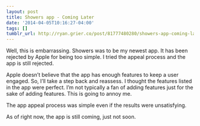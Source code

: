 ```yaml
---
layout: post
title: Showers app - Coming Later
date: '2014-04-05T10:16:27-04:00'
tags: []
tumblr_url: http://ryan.grier.co/post/81777480280/showers-app-coming-later
---
```

Well, this is embarrassing. Showers was to be my newest app. It has been rejected by Apple for being too simple. I tried the appeal process and the app is still rejected.

Apple doesn’t believe that the app has enough features to keep a user engaged. So, I’ll take a step back and reassess. I thought the features listed in the app were perfect. I’m not typically a fan of adding features just for the sake of adding features. This is going to annoy me.

The app appeal process was simple even if the results were unsatisfying.

As of right now, the app is still coming, just not soon.

